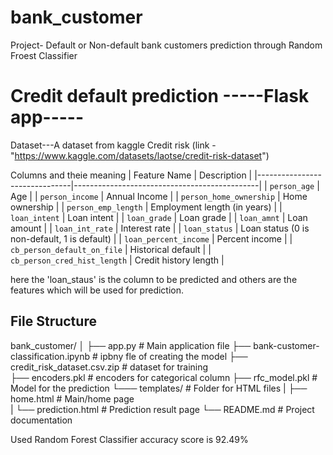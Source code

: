 # bank_customer
Project- Default or Non-default bank customers prediction through Random Froest Classifier

# Credit default prediction -----Flask app-----
Dataset---A dataset from kaggle Credit risk  (link - "https://www.kaggle.com/datasets/laotse/credit-risk-dataset")  

Columns and theie meaning
| Feature Name                  | Description                                  |
|-------------------------------|----------------------------------------------|
| `person_age`                  | Age                                          |
| `person_income`               | Annual Income                                |
| `person_home_ownership`       | Home ownership                               |
| `person_emp_length`           | Employment length (in years)                 |
| `loan_intent`                 | Loan intent                                  |
| `loan_grade`                  | Loan grade                                   |
| `loan_amnt`                   | Loan amount                                  |
| `loan_int_rate`               | Interest rate                                |
| `loan_status`                 | Loan status (0 is non-default, 1 is default) |
| `loan_percent_income`         | Percent income                               |
| `cb_person_default_on_file`   | Historical default                           |
| `cb_person_cred_hist_length`  | Credit history length                        |

here the 'loan_staus' is the column to be predicted and others are the features which will be used for prediction.


File Structure
----------------------

bank_customer/
│
├── app.py                               # Main application file
├── bank-customer-classification.ipynb   # ipbny fle of creating the model
├── credit_risk_dataset.csv.zip          # dataset for training   
├── encoders.pkl                         # encoders for categorical column
├── rfc_model.pkl                        # Model for the prediction
└─── templates/                          # Folder for HTML files
|     ├── home.html                      # Main/home page    
|     └── prediction.html                # Prediction result page
└── README.md                            # Project documentation



Used Random Forest Classifier accuracy score is 92.49%
